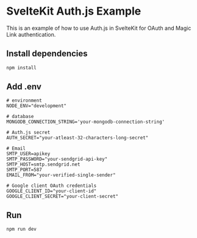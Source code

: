 # SvelteKit Auth.js Example

This is an example of how to use Auth.js in SvelteKit for OAuth and Magic Link authentication.

## Install dependencies

```bash
npm install
```

## Add .env

```
# environment
NODE_ENV="development"

# database
MONGODB_CONNECTION_STRING='your-mongodb-connection-string'

# Auth.js secret
AUTH_SECRET="your-atleast-32-characters-long-secret"

# Email
SMTP_USER=apikey
SMTP_PASSWORD="your-sendgrid-api-key"
SMTP_HOST=smtp.sendgrid.net
SMTP_PORT=587
EMAIL_FROM="your-verified-single-sender"

# Google client OAuth credentials
GOOGLE_CLIENT_ID="your-client-id"
GOOGLE_CLIENT_SECRET="your-client-secret"
```

## Run

```bash
npm run dev
```

